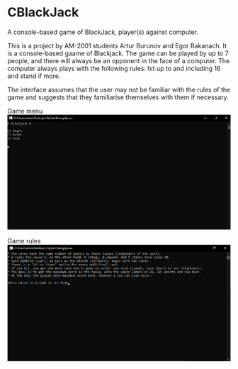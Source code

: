 # CBlackJack
A console-based game of BlackJack, player(s) against computer.

This is a project by AM-2001 students Artur Burunov and Egor Bakanach. It is a console-based gaame of Blackjack. The game can be played by up to 7 people, and there will always be an opponent in the face of a computer. The computer always plays with the following rules: hit up to and including 16 and stand if more.


The interface assumes that the user may not be familiar with the rules of the game and suggests that they familiarise themselves with them if necessary.


Game menu
![interface](bj_interface.png)


Game rules
![rules](bj_rules.png)

